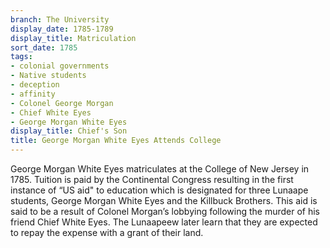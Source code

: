 ```yaml
---
branch: The University
display_date: 1785-1789
display_title: Matriculation
sort_date: 1785
tags:
- colonial governments
- Native students
- deception
- affinity
- Colonel George Morgan
- Chief White Eyes
- George Morgan White Eyes
display_title: Chief's Son
title: George Morgan White Eyes Attends College
---
```


George Morgan White Eyes matriculates at the College of New Jersey in 1785. Tuition is paid by the Continental Congress resulting in the first instance of “US aid" to education which is designated for three Lunaape students, George Morgan White Eyes and the Killbuck Brothers. This aid is said to be a result of Colonel Morgan’s lobbying following the murder of his friend Chief White Eyes. The Lunaapeew later learn that they are expected to repay the expense with a grant of their land.
